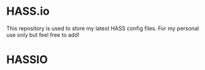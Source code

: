 
# HASS.io
This repository is used to store my latest HASS config files. For my personal use only but feel free to add!
# HASSIO
